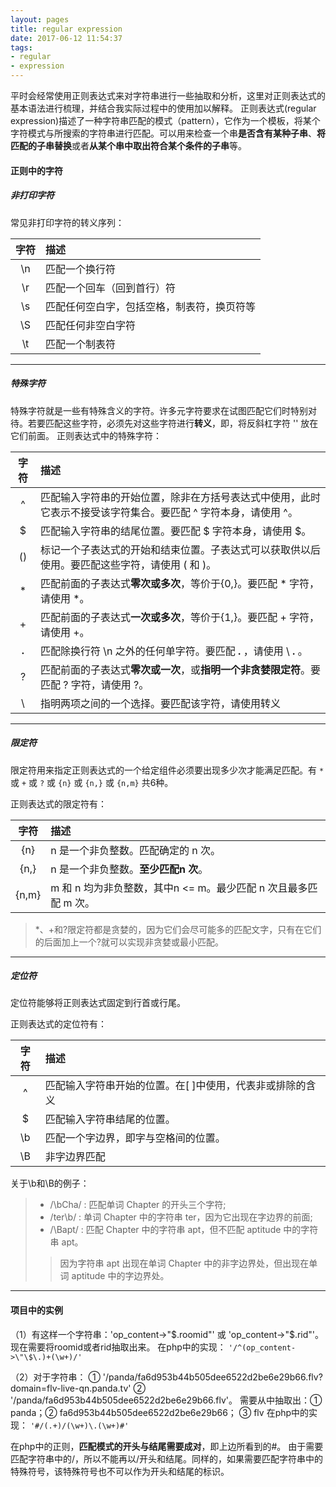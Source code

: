 ```yaml
---
layout: pages
title: regular expression
date: 2017-06-12 11:54:37
tags:
- regular 
- expression
---
```

平时会经常使用正则表达式来对字符串进行一些抽取和分析，这里对正则表达式的基本语法进行梳理，并结合我实际过程中的使用加以解释。
正则表达式(regular expression)描述了一种字符串匹配的模式（pattern），它作为一个模板，将某个字符模式与所搜索的字符串进行匹配。可以用来检查一个串**是否含有某种子串**、**将匹配的子串替换**或者**从某个串中取出符合某个条件的子串**等。
<!--more-->
#### 正则中的字符
##### 非打印字符
常见非打印字符的转义序列：

|字符|描述| 
|:-----:|:---|
|\n| 匹配一个换行符 |
|\r| 匹配一个回车（回到首行）符 |
|\s| 匹配任何空白字，包括空格，制表符，换页符等 |
|\S| 匹配任何非空白字符|
|\t|匹配一个制表符|
***
##### 特殊字符
特殊字符就是一些有特殊含义的字符。许多元字符要求在试图匹配它们时特别对待。若要匹配这些字符，必须先对这些字符进行**转义**，即，将反斜杠字符 '\' 放在它们前面。
正则表达式中的特殊字符：

|字符|描述| 
|:-----:|:---|
|^|匹配输入字符串的开始位置，除非在方括号表达式中使用，此时它表示不接受该字符集合。要匹配 ^ 字符本身，请使用 \^。|
|$|匹配输入字符串的结尾位置。要匹配 $ 字符本身，请使用 \$。|
|()|标记一个子表达式的开始和结束位置。子表达式可以获取供以后使用。要匹配这些字符，请使用 \( 和 \)。|
|*|匹配前面的子表达式**零次或多次**，等价于{0,}。要匹配 * 字符，请使用 \*。|
|+|匹配前面的子表达式**一次或多次**，等价于{1,}。要匹配 + 字符，请使用 \+。|
|**.**|匹配除换行符 \n 之外的任何单字符。要匹配 **.** ，请使用 \ **.** 。|
|?|匹配前面的子表达式**零次或一次**，或**指明一个非贪婪限定符**。要匹配 ? 字符，请使用 \?。|
| \ |指明两项之间的一个选择。要匹配该字符，请使用转义|
***
##### 限定符
限定符用来指定正则表达式的一个给定组件必须要出现多少次才能满足匹配。有 `*` 或 `+` 或 `?` 或 `{n}` 或 `{n,}` 或 `{n,m}` 共6种。

正则表达式的限定符有：

|字符|描述| 
|:-----:|:---|
|{n}|n 是一个非负整数。匹配确定的 n 次。|
|{n,}|n 是一个非负整数。**至少匹配n 次**。|
|{n,m}|m 和 n 均为非负整数，其中n <= m。最少匹配 n 次且最多匹配 m 次。|

>*、+和?限定符都是贪婪的，因为它们会尽可能多的匹配文字，只有在它们的后面加上一个?就可以实现非贪婪或最小匹配。

***
##### 定位符
定位符能够将正则表达式固定到行首或行尾。

正则表达式的定位符有：

|字符|描述| 
|:-----:|:---|
|^|匹配输入字符串开始的位置。在[ ]中使用，代表非或排除的含义|
|$|匹配输入字符串结尾的位置。|
|\b|匹配一个字边界，即字与空格间的位置。|
|\B|非字边界匹配|

关于\b和\B的例子：
> - /\bCha/ : 匹配单词 Chapter 的开头三个字符;
> - /ter\b/ : 单词 Chapter 中的字符串 ter，因为它出现在字边界的前面;
> - /\Bapt/ : 匹配 Chapter 中的字符串 apt，但不匹配 aptitude 中的字符串 apt。
>> 因为字符串 apt 出现在单词 Chapter 中的非字边界处，但出现在单词 aptitude 中的字边界处。
***

#### 项目中的实例
（1）有这样一个字符串：'op_content->"$.roomid"' 或 'op_content->"$.rid"'。现在需要将roomid或者rid抽取出来。
	 在php中的实现：
	 ```
	 '/^(op_content->\"\$\.)+(\w+)/'
	 ```
	 
（2）对于字符串：
	 ① '/panda/fa6d953b44b505dee6522d2be6e29b66.flv?domain=flv-live-qn.panda.tv' 
	 ② '/panda/fa6d953b44b505dee6522d2be6e29b66.flv'。
	 需要从中抽取出：① panda；② fa6d953b44b505dee6522d2be6e29b66； ③ flv
	 在php中的实现：
	 ```
	 '#/(.+)/(\w+)\.(\w+)#'
	 ```
	 
在php中的正则，**匹配模式的开头与结尾需要成对**，即上边所看到的#。
由于需要匹配字符串中的/，所以不能再以/开头和结尾。同样的，如果需要匹配字符串中的特殊符号，该特殊符号也不可以作为开头和结尾的标识。